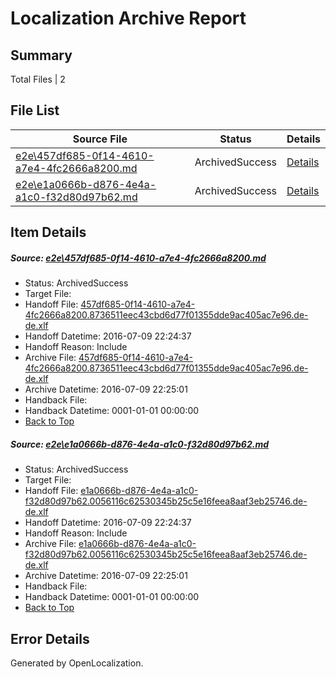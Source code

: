 # <a name='report-top'></a> Localization Archive Report

## Summary
 Total Files | 2

## File List
 Source File | Status | Details 
 ----------- | ------ | ------- 
 [e2e\457df685-0f14-4610-a7e4-4fc2666a8200.md](https://github.com/OpenLocalizationTestOrg/oltest/blob/e22dc8e797bdb2f964dbb10a472c71ff3199528e/e2e/457df685-0f14-4610-a7e4-4fc2666a8200.md) | ArchivedSuccess | [Details](#09f4ca72c3e1e78d72189e5619236d3819c1cf381)
 [e2e\e1a0666b-d876-4e4a-a1c0-f32d80d97b62.md](https://github.com/OpenLocalizationTestOrg/oltest/blob/e22dc8e797bdb2f964dbb10a472c71ff3199528e/e2e/e1a0666b-d876-4e4a-a1c0-f32d80d97b62.md) | ArchivedSuccess | [Details](#e9b87a8eb0f986bb416d117b7bcae726a20cd4c02)

## Item Details
##### <a name='09f4ca72c3e1e78d72189e5619236d3819c1cf381'></a> Source: [e2e\457df685-0f14-4610-a7e4-4fc2666a8200.md](https://github.com/OpenLocalizationTestOrg/oltest/blob/e22dc8e797bdb2f964dbb10a472c71ff3199528e/e2e/457df685-0f14-4610-a7e4-4fc2666a8200.md)
* Status: ArchivedSuccess
* Target File: 
* Handoff File: [457df685-0f14-4610-a7e4-4fc2666a8200.8736511eec43cbd6d77f01355dde9ac405ac7e96.de-de.xlf](https://github.com/OpenLocalizationTestOrg/olhandoff-e2e/blob/4d2dece589ab70f52b8694a5503a00b7abfcc42a/ol-handoff/OpenLocalizationTestOrg/oltest-dede-fly/ci/ht/457df685-0f14-4610-a7e4-4fc2666a8200.8736511eec43cbd6d77f01355dde9ac405ac7e96.de-de.xlf)
* Handoff Datetime: 2016-07-09 22:24:37
* Handoff Reason: Include
* Archive File: [457df685-0f14-4610-a7e4-4fc2666a8200.8736511eec43cbd6d77f01355dde9ac405ac7e96.de-de.xlf](https://github.com/OpenLocalizationTestOrg/olhandoff-e2e/blob/9b63dd98d6b2fe0ff827798ac622921dc4763aae/ol-archive/OpenLocalizationTestOrg/oltest-dede-fly/ci/ht/457df685-0f14-4610-a7e4-4fc2666a8200.8736511eec43cbd6d77f01355dde9ac405ac7e96.de-de.xlf)
* Archive Datetime: 2016-07-09 22:25:01
* Handback File: 
* Handback Datetime: 0001-01-01 00:00:00
* [Back to Top](#report-top)

##### <a name='e9b87a8eb0f986bb416d117b7bcae726a20cd4c02'></a> Source: [e2e\e1a0666b-d876-4e4a-a1c0-f32d80d97b62.md](https://github.com/OpenLocalizationTestOrg/oltest/blob/e22dc8e797bdb2f964dbb10a472c71ff3199528e/e2e/e1a0666b-d876-4e4a-a1c0-f32d80d97b62.md)
* Status: ArchivedSuccess
* Target File: 
* Handoff File: [e1a0666b-d876-4e4a-a1c0-f32d80d97b62.0056116c62530345b25c5e16feea8aaf3eb25746.de-de.xlf](https://github.com/OpenLocalizationTestOrg/olhandoff-e2e/blob/4d2dece589ab70f52b8694a5503a00b7abfcc42a/ol-handoff/OpenLocalizationTestOrg/oltest-dede-fly/ci/ht/e1a0666b-d876-4e4a-a1c0-f32d80d97b62.0056116c62530345b25c5e16feea8aaf3eb25746.de-de.xlf)
* Handoff Datetime: 2016-07-09 22:24:37
* Handoff Reason: Include
* Archive File: [e1a0666b-d876-4e4a-a1c0-f32d80d97b62.0056116c62530345b25c5e16feea8aaf3eb25746.de-de.xlf](https://github.com/OpenLocalizationTestOrg/olhandoff-e2e/blob/9b63dd98d6b2fe0ff827798ac622921dc4763aae/ol-archive/OpenLocalizationTestOrg/oltest-dede-fly/ci/ht/e1a0666b-d876-4e4a-a1c0-f32d80d97b62.0056116c62530345b25c5e16feea8aaf3eb25746.de-de.xlf)
* Archive Datetime: 2016-07-09 22:25:01
* Handback File: 
* Handback Datetime: 0001-01-01 00:00:00
* [Back to Top](#report-top)


## Error Details

Generated by OpenLocalization.
